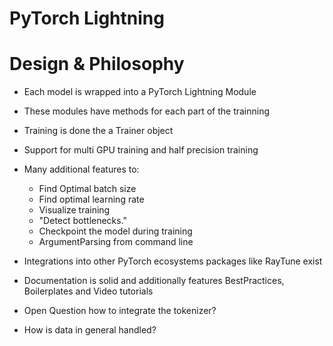 # PyTorch Lightning

# Design & Philosophy

* Each model is wrapped into a PyTorch Lightning Module
* These modules have methods for each part of the trainning
* Training is done the a Trainer object
* Support for multi GPU training and half precision training
* Many additional features to:
	* Find Optimal batch size
	* Find optimal learning rate
	* Visualize training
	* "Detect bottlenecks."
	* Checkpoint the model during training
	* ArgumentParsing from command line

* Integrations into other PyTorch ecosystems packages like RayTune exist
* Documentation is solid and additionally features BestPractices, Boilerplates
		and Video tutorials
* Open Question how to integrate the tokenizer?
* How is data in general handled?
